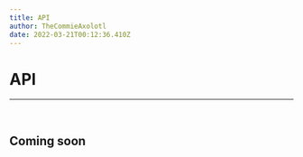 ```yaml
---
title: API
author: TheCommieAxolotl
date: 2022-03-21T00:12:36.410Z
---
```


# API
---
<br />

## Coming soon